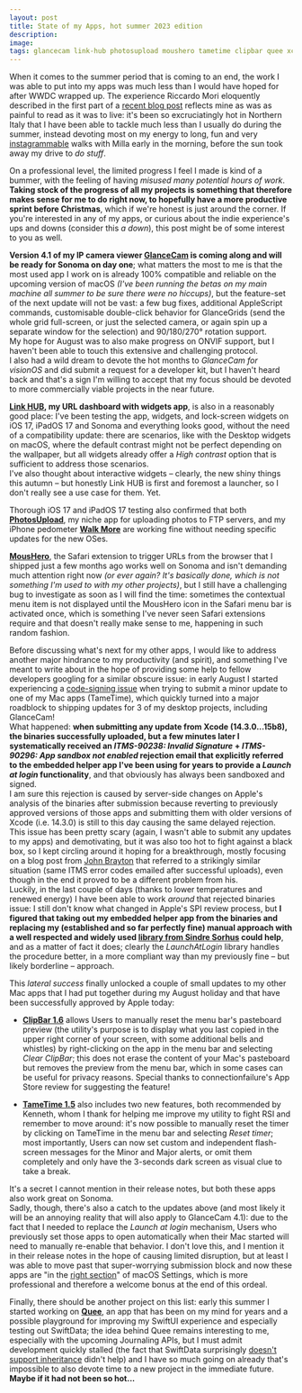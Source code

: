```yaml
---
layout: post
title: State of my Apps, hot summer 2023 edition
description: 
image: 
tags: glancecam link-hub photosupload moushero tametime clipbar quee xcode indielife
---
```

When it comes to the summer period that is coming to an end, the work I was able to put into my apps was much less than I would have hoped for after WWDC wrapped up. The experience Riccardo Mori eloquently described in the first part of a [recent blog post](https://morrick.me/archives/9758) reflects mine as was as painful to read as it was to live: it's been so excruciatingly hot in Northern Italy that I have been able to tackle much less than I usually do during the summer, instead devoting most on my energy to long, fun and very [instagrammable](https://www.instagram.com/millakillapilla/) walks with Milla early in the morning, before the sun took away my drive to _do stuff_.

On a professional level, the limited progress I feel I made is kind of a bummer, with the feeling of having _misused many potential hours of work_. **Taking stock of the progress of all my projects is something that therefore makes sense for me to do right now, to hopefully have a more productive sprint before Christmas**, which if we're honest is just around the corner. If you're interested in any of my apps, or curious about the indie experience's ups and downs (consider this _a down_), this post might be of some interest to you as well.

**Version 4.1 of my IP camera viewer [GlanceCam](https://glancecam.app) is coming along and will be ready for Sonoma on day one**; what matters the most to me is that the most used app I work on is already 100% compatible and reliable on the upcoming version of macOS _(I've been running the betas on my main machine all summer to be sure there were no hiccups)_, but the feature-set of the next update will not be vast: a few bug fixes, additional AppleScript commands, customisable double-click behavior for GlanceGrids (send the whole grid full-screen, or just the selected camera, or again spin up a separate window for the selection) and 90/180/270° rotation support.<br>
My hope for August was to also make progress on ONVIF support, but I haven't been able to touch this extensive and challenging protocol.<br>
I also had a wild dream to devote the hot months to _GlanceCam for visionOS_ and did submit a request for a developer kit, but I haven't heard back and that's a sign I'm willing to accept that my focus should be devoted to more commercially viable projects in the near future.

**[Link HUB](https://apps.apple.com/us/app/id1524351956), my URL dashboard with widgets app**, is also in a reasonably good place: I've been testing the app, widgets, and lock-screen widgets on iOS 17, iPadOS 17 and Sonoma and everything looks good, without the need of a compatibility update: there are scenarios, like with the Desktop widgets on macOS, where the default contrast might not be perfect depending on the wallpaper, but all widgets already offer a _High contrast_ option that is sufficient to address those scenarios.<br>
I've also thought about interactive widgets – clearly, the new shiny things this autumn – but honestly Link HUB is first and foremost a launcher, so I don't really see a use case for them. Yet.

Thorough iOS 17 and iPadOS 17 testing also confirmed that both **[PhotosUpload](https://apps.apple.com/us/app/photosupload-ftp-uploader/id1441656535)**, my niche app for uploading photos to FTP servers, and my iPhone pedometer **[Walk More](https://itunes.apple.com/us/app/walk-more-powerful-pedometer/id1198077980?mt=88)** are working fine without needing specific updates for the new OSes.

**[MousHero](https://apps.apple.com/us/app/moushero-for-safari/id6447680045)**, the Safari extension to trigger URLs from the browser that I shipped just a few months ago works well on Sonoma and isn't demanding much attention right now _(or ever again? It's basically done, which is not something I'm used to with my other projects)_, but I still have a challenging bug to investigate as soon as I will find the time: sometimes the contextual menu item is not displayed until the MousHero icon in the Safari menu bar is activated once, which is something I've never seen Safari extensions require and that doesn't really make sense to me, happening in such random fashion.

Before discussing what's next for my other apps, I would like to address another major hindrance to my productivity (and spirit), and something I've meant to write about in the hope of providing some help to fellow developers googling for a similar obscure issue: in early August I started experiencing a [code-signing issue](https://iosdev.space/@cdf1982/110848679619674337) when trying to submit a minor update to one of my Mac apps (TameTime), which quickly turned into a major roadblock to shipping updates for 3 of my desktop projects, including GlanceCam!<br>
What happened: **when submitting any update from Xcode (14.3.0...15b8), the binaries successfully uploaded, but a few minutes later I systematically received an _ITMS-90238: Invalid Signature_ + _ITMS-90296: App sandbox not enabled_ rejection email that explicitly referred to the embedded helper app I've been using for years to provide a _Launch at login_ functionality**, and that obviously has always been sandboxed and signed.<br>
I am sure this rejection is caused by server-side changes on Apple's analysis of the binaries after submission because reverting to previously approved versions of those apps and submitting them with older versions of Xcode (i.e. 14.3.0) is still to this day causing the same delayed rejection.<br>
This issue has been pretty scary (again, I wasn't able to submit any updates to my apps) and demotivating, but it was also too hot to fight against a black box, so I kept circling around it hoping for a breakthrough, mostly focusing on a blog post from [John Brayton](https://micro.virtualsanity.com/2023/06/22/app-store-connect.html) that referred to a strikingly similar situation (same ITMS error codes emailed after successful uploads), even though in the end it proved to be a different problem from his.<br>
Luckily, in the last couple of days (thanks to lower temperatures and renewed energy) I have been able to work _around_ that rejected binaries issue: I still don't know what changed in Apple's SPI review process, but **I figured that taking out my embedded helper app from the binaries and replacing my (established and so far perfectly fine) manual approach with a well respected and widely used [library from Sindre Sorhus](https://github.com/sindresorhus/LaunchAtLogin) could help**, and as a matter of fact it does; clearly the _LaunchAtLogin_ library handles the procedure better, in a more compliant way than my previously fine – but likely borderline – approach.<br>

This _lateral success_ finally unlocked a couple of small updates to my other Mac apps that I had put together during my August holiday and that have been successfully approved by Apple today:

- **[ClipBar 1.6](https://apps.apple.com/us/app/clipbar-pasteboard-viewer/id1541739143)** allows Users to manually reset the menu bar's pasteboard preview (the utility's purpose is to display what you last copied in the upper right corner of your screen, with some additional bells and whistles) by right-clicking on the app in the menu bar and selecting _Clear ClipBar_; this does not erase the content of your Mac's pasteboard but removes the preview from the menu bar, which in some cases can be useful for privacy reasons. Special thanks to connectionfailure's App Store review for suggesting the feature!

- **[TameTime 1.5](https://apps.apple.com/us/app/tametime-awareness-timer/id1479326723)** also includes two new features, both recommended by Kenneth, whom I thank for helping me improve my utility to fight RSI and remember to move around: it's now possible to manually reset the timer by clicking on TameTime in the menu bar and selecting _Reset timer_; most importantly, Users can now set custom and independent flash-screen messages for the Minor and Major alerts, or omit them completely and only have the 3-seconds dark screen as visual clue to take a break.

It's a secret I cannot mention in their release notes, but both these apps also work great on Sonoma.<br>
Sadly, though, there's also a catch to the updates above (and most likely it will be an annoying reality that will also apply to GlanceCam 4.1): due to the fact that I needed to replace the _Launch at login_ mechanism, Users who previously set those apps to open automatically when their Mac started will need to manually re-enable that behavior. I don't love this, and I mention it in their release notes in the hope of causing limited disruption, but at least I was able to move past that super-worrying submission block and now these apps are "in the [right section](https://mjtsai.com/blog/2022/10/27/venturas-open-at-login-vs-allow-in-the-background/)" of macOS Settings, which is more professional and therefore a welcome bonus at the end of this ordeal.

Finally, there should be another project on this list: early this summer I started working on **[Quee](https://iosdev.space/@cdf1982/110525181071932096)**, an app that has been on my mind for years and a possible playground for improving my SwiftUI experience and especially testing out SwiftData; the idea behind Quee remains interesting to me, especially with the upcoming Journaling APIs, but I must admit development quickly stalled (the fact that SwiftData surprisingly [doesn't support inheritance](https://iosdev.space/@cdf1982/110564452650274777) didn't help) and I have so much going on already that's impossible to also devote time to a new project in the immediate future. **Maybe if it had not been so hot...**